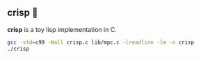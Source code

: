 ## crisp 🍂

**crisp** is a toy lisp implementation in C.

```bash
gcc -std=c99 -Wall crisp.c lib/mpc.c -lreadline -lm -o crisp
./crisp
```
